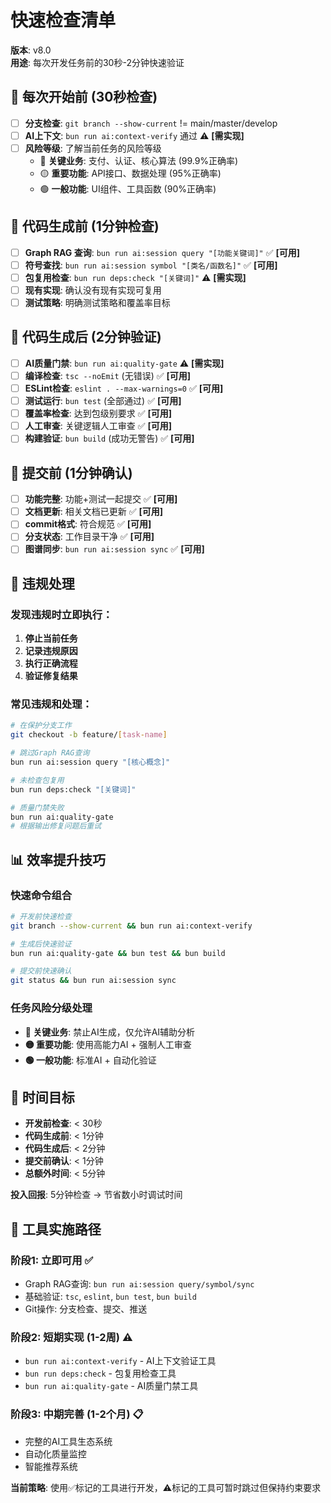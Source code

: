 # 快速检查清单

**版本**: v8.0  
**用途**: 每次开发任务前的30秒-2分钟快速验证

## 🔴 每次开始前 (30秒检查)

- [ ] **分支检查**: `git branch --show-current` != main/master/develop
- [ ] **AI上下文**: `bun run ai:context-verify` 通过 ⚠️ **[需实现]**
- [ ] **风险等级**: 了解当前任务的风险等级
  - 🔴 **关键业务**: 支付、认证、核心算法 (99.9%正确率)
  - 🟡 **重要功能**: API接口、数据处理 (95%正确率)
  - 🟢 **一般功能**: UI组件、工具函数 (90%正确率)

## 🔴 代码生成前 (1分钟检查)

- [ ] **Graph RAG 查询**: `bun run ai:session query "[功能关键词]"` ✅ **[可用]**
- [ ] **符号查找**: `bun run ai:session symbol "[类名/函数名]"` ✅ **[可用]**
- [ ] **包复用检查**: `bun run deps:check "[关键词]"` ⚠️ **[需实现]**
- [ ] **现有实现**: 确认没有现有实现可复用
- [ ] **测试策略**: 明确测试策略和覆盖率目标

## 🔴 代码生成后 (2分钟验证)

- [ ] **AI质量门禁**: `bun run ai:quality-gate` ⚠️ **[需实现]**
- [ ] **编译检查**: `tsc --noEmit` (无错误) ✅ **[可用]**
- [ ] **ESLint检查**: `eslint . --max-warnings=0` ✅ **[可用]**
- [ ] **测试运行**: `bun test` (全部通过) ✅ **[可用]**
- [ ] **覆盖率检查**: 达到包级别要求 ✅ **[可用]**
- [ ] **人工审查**: 关键逻辑人工审查 ✅ **[可用]**
- [ ] **构建验证**: `bun build` (成功无警告) ✅ **[可用]**

## 🔴 提交前 (1分钟确认)

- [ ] **功能完整**: 功能+测试一起提交 ✅ **[可用]**
- [ ] **文档更新**: 相关文档已更新 ✅ **[可用]**
- [ ] **commit格式**: 符合规范 ✅ **[可用]**
- [ ] **分支状态**: 工作目录干净 ✅ **[可用]**
- [ ] **图谱同步**: `bun run ai:session sync` ✅ **[可用]**

## 🚨 违规处理

### 发现违规时立即执行：

1. **停止当前任务**
2. **记录违规原因**
3. **执行正确流程**
4. **验证修复结果**

### 常见违规和处理：

```bash
# 在保护分支工作
git checkout -b feature/[task-name]

# 跳过Graph RAG查询
bun run ai:session query "[核心概念]"

# 未检查包复用
bun run deps:check "[关键词]"

# 质量门禁失败
bun run ai:quality-gate
# 根据输出修复问题后重试
```

## 📊 效率提升技巧

### 快速命令组合

```bash
# 开发前快速检查
git branch --show-current && bun run ai:context-verify

# 生成后快速验证
bun run ai:quality-gate && bun test && bun build

# 提交前快速确认
git status && bun run ai:session sync
```

### 任务风险分级处理

- **🔴 关键业务**: 禁止AI生成，仅允许AI辅助分析
- **🟡 重要功能**: 使用高能力AI + 强制人工审查
- **🟢 一般功能**: 标准AI + 自动化验证

## 🎯 时间目标

- **开发前检查**: < 30秒
- **代码生成前**: < 1分钟
- **代码生成后**: < 2分钟
- **提交前确认**: < 1分钟
- **总额外时间**: < 5分钟

**投入回报**: 5分钟检查 → 节省数小时调试时间

## 🚧 工具实施路径

### 阶段1: 立即可用 ✅

- Graph RAG查询: `bun run ai:session query/symbol/sync`
- 基础验证: `tsc`, `eslint`, `bun test`, `bun build`
- Git操作: 分支检查、提交、推送

### 阶段2: 短期实现 (1-2周) ⚠️

- `bun run ai:context-verify` - AI上下文验证工具
- `bun run deps:check` - 包复用检查工具
- `bun run ai:quality-gate` - AI质量门禁工具

### 阶段3: 中期完善 (1-2个月) 📋

- 完整的AI工具生态系统
- 自动化质量监控
- 智能推荐系统

**当前策略**: 使用✅标记的工具进行开发，⚠️标记的工具可暂时跳过但保持约束要求
